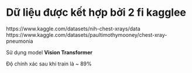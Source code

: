 <h1>Dữ liệu được kết hợp bởi 2 fi kagglee</h1>
https://www.kaggle.com/datasets/nih-chest-xrays/data
https://www.kaggle.com/datasets/paultimothymooney/chest-xray-pneumonia

Sử dụng model <b>Vision Transformer</b>

Độ chính xác sau khi train là ~ 89%
